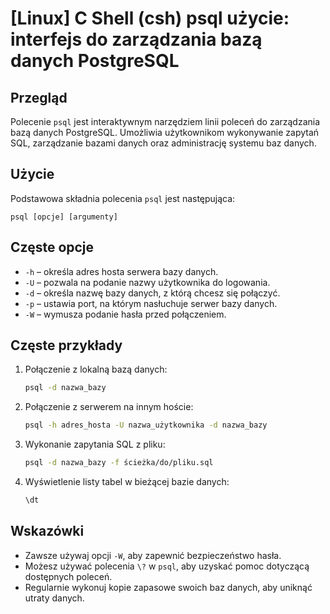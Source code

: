 # [Linux] C Shell (csh) psql użycie: interfejs do zarządzania bazą danych PostgreSQL

## Przegląd
Polecenie `psql` jest interaktywnym narzędziem linii poleceń do zarządzania bazą danych PostgreSQL. Umożliwia użytkownikom wykonywanie zapytań SQL, zarządzanie bazami danych oraz administrację systemu baz danych.

## Użycie
Podstawowa składnia polecenia `psql` jest następująca:

```
psql [opcje] [argumenty]
```

## Częste opcje
- `-h` – określa adres hosta serwera bazy danych.
- `-U` – pozwala na podanie nazwy użytkownika do logowania.
- `-d` – określa nazwę bazy danych, z którą chcesz się połączyć.
- `-p` – ustawia port, na którym nasłuchuje serwer bazy danych.
- `-W` – wymusza podanie hasła przed połączeniem.

## Częste przykłady
1. Połączenie z lokalną bazą danych:
   ```bash
   psql -d nazwa_bazy
   ```

2. Połączenie z serwerem na innym hoście:
   ```bash
   psql -h adres_hosta -U nazwa_użytkownika -d nazwa_bazy
   ```

3. Wykonanie zapytania SQL z pliku:
   ```bash
   psql -d nazwa_bazy -f ścieżka/do/pliku.sql
   ```

4. Wyświetlenie listy tabel w bieżącej bazie danych:
   ```bash
   \dt
   ```

## Wskazówki
- Zawsze używaj opcji `-W`, aby zapewnić bezpieczeństwo hasła.
- Możesz używać polecenia `\?` w `psql`, aby uzyskać pomoc dotyczącą dostępnych poleceń.
- Regularnie wykonuj kopie zapasowe swoich baz danych, aby uniknąć utraty danych.